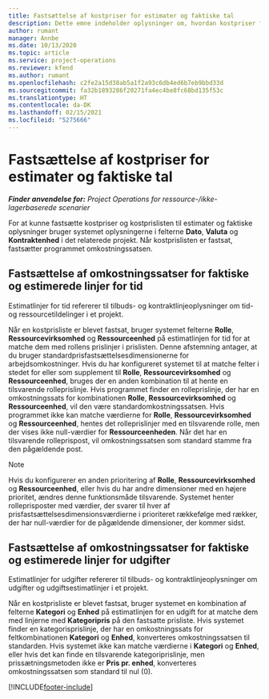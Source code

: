 ```yaml
---
title: Fastsættelse af kostpriser for estimater og faktiske tal
description: Dette emne indeholder oplysninger om, hvordan kostpriser for estimater og faktiske oplysninger fastsættes.
author: rumant
manager: Annbe
ms.date: 10/13/2020
ms.topic: article
ms.service: project-operations
ms.reviewer: kfend
ms.author: rumant
ms.openlocfilehash: c2fe2a15d38ab5a1f2a93c6db4ed6b7eb9bbd33d
ms.sourcegitcommit: fa32b1893286f20271fa4ec4be8fc68bd135f53c
ms.translationtype: HT
ms.contentlocale: da-DK
ms.lasthandoff: 02/15/2021
ms.locfileid: "5275666"
---
```

# <a name="resolving-cost-prices-for-estimates-and-actuals"></a>Fastsættelse af kostpriser for estimater og faktiske tal

_**Finder anvendelse for:** Project Operations for ressource-/ikke-lagerbaserede scenarier_

For at kunne fastsætte kostpriser og kostprislisten til estimater og faktiske oplysninger bruger systemet oplysningerne i felterne **Dato**, **Valuta** og **Kontraktenhed** i det relaterede projekt. Når kostprislisten er fastsat, fastsætter programmet omkostningssatsen.

## <a name="resolving-cost-rates-on-actual-and-estimate-lines-for-time"></a>Fastsættelse af omkostningssatser for faktiske og estimerede linjer for tid

Estimatlinjer for tid refererer til tilbuds- og kontraktlinjeoplysninger om tid- og ressourcetildelinger i et projekt.

Når en kostprisliste er blevet fastsat, bruger systemet felterne **Rolle**, **Ressourcevirksomhed** og **Ressourceenhed** på estimatlinjen for tid for at matche dem med rollens prislinjer i prislisten. Denne afstemning antager, at du bruger standardprisfastsættelsesdimensionerne for arbejdsomkostninger. Hvis du har konfigureret systemet til at matche felter i stedet for eller som supplement til **Rolle**, **Ressourcevirksomhed** og **Ressourceenhed**, bruges der en anden kombination til at hente en tilsvarende rolleprislinje. Hvis programmet finder en rolleprislinje, der har en omkostningssats for kombinationen **Rolle**, **Ressourcevirksomhed** og **Ressourceenhed**, vil den være standardomkostningssatsen. Hvis programmet ikke kan matche værdierne for **Rolle**, **Ressourcevirksomhed** og **Ressourceenhed**, hentes det rolleprislinjer med en tilsvarende rolle, men der vises ikke null-værdier for **Ressourceenheden**. Når det har en tilsvarende rolleprispost, vil omkostningssatsen som standard stamme fra den pågældende post. 

> [!NOTE]
> Hvis du konfigurerer en anden prioritering af **Rolle**, **Ressourcevirksomhed** og **Ressourceenhed**, eller hvis du har andre dimensioner med en højere prioritet, ændres denne funktionsmåde tilsvarende. Systemet henter rolleprisposter med værdier, der svarer til hver af prisfastsættelsesdimensionsværdierne i prioriteret rækkefølge med rækker, der har null-værdier for de pågældende dimensioner, der kommer sidst.

## <a name="resolving-cost-rates-on-actual-and-estimate-lines-for-expense"></a>Fastsættelse af omkostningssatser for faktiske og estimerede linjer for udgifter

Estimatlinjer for udgifter refererer til tilbuds- og kontraktlinjeoplysninger om udgifter og udgiftsestimatlinjer i et projekt.

Når en kostprisliste er blevet fastsat, bruger systemet en kombination af felterne **Kategori** og **Enhed** på estimatlinjen for en udgift for at matche dem med linjerne med **Kategoripris** på den fastsatte prisliste. Hvis systemet finder en kategorisprislinje, der har en omkostningssats for feltkombinationen **Kategori** og **Enhed**, konverteres omkostningssatsen til standarden. Hvis systemet ikke kan matche værdierne i **Kategori** og **Enhed**, eller hvis det kan finde en tilsvarende kategoriprislinje, men prissætningsmetoden ikke er **Pris pr. enhed**, konverteres omkostningssatsen som standard til nul (0).


[!INCLUDE[footer-include](../includes/footer-banner.md)]